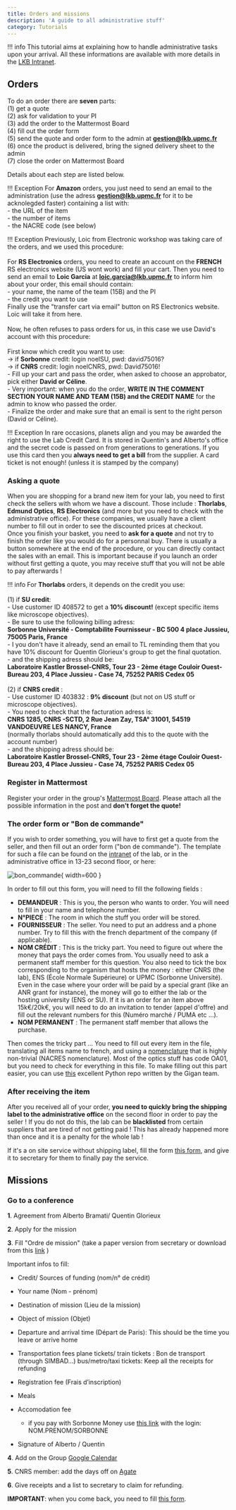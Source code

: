 ```yaml
---
title: Orders and missions
description: 'A guide to all administrative stuff'
category: Tutorials
---
```


!!! info
    This tutorial aims at explaining how to handle administrative tasks upon your arrival. All these informations are available with more details in the [LKB Intranet](https://intranet.lkb.upmc.fr/).


##  Orders

To do an order there are **seven** parts:<br>
(1) get a quote<br>
(2) ask for validation to your PI<br>
(3) add the order to the Mattermost Board<br>
(4) fill out the order form<br>
(5) send the quote and order form to the admin at **gestion@lkb.upmc.fr**<br>
(6) once the product is delivered, bring the signed delivery sheet to the admin <br>
(7) close the order on Mattermost Board

Details about each step are listed below.

!!! Exception
    For **Amazon** orders, you just need to send an email to the administration (use the adress **gestion@lkb.upmc.fr** for it to be acknolegded faster) containing a list with:<br>
    - the URL of the item<br>
    - the number of items<br>
    - the NACRE code (see below)<br>

!!! Exception
    Previously, Loic from Electronic workshop was taking care of the orders, and we used this procedure:<br>
    <br>
    For **RS Electronics** orders, you need to create an account on the **FRENCH** RS electronics website (US wont work) and fill your cart. Then you need to send an email to **Loic Garcia** at **loic.garcia@lkb.upmc.fr** to inform him about your order, this email should contain: <br>
    - your name, the name of the team (15B) and the PI <br>
    - the credit you want to use <br>
    Finally use the "transfer cart via email" button on RS Electronics website. Loic will take it from here.<br>
    <br>
    Now, he often refuses to pass orders for us, in this case we use David's account with this procedure:<br>
    <br>
    First know which credit you want to use: <br>
    -> if **Sorbonne** credit: login noelSU, pwd: david75016?<br>
    -> if **CNRS** credit: login noelCNRS, pwd: David75016!<br>
    - Fill up your cart and pass the order, when asked to choose an approbator, pick either **David or Céline**.<br>
    - Very important: when you do the order, **WRITE IN THE COMMENT SECTION YOUR NAME AND TEAM (15B) and the CREDIT NAME** for the admin to know who passed the order.<br>
    - Finalize the order and make sure that an email is sent to the right person (David or Céline).<br>

!!! Exception
    In rare occasions, planets align and you may be awarded the right to use the Lab Credit Card. It is stored in Quentin's and Alberto's office and the secret code is passed on from generations to generations. If you use this card then you **always need to get a bill** from the supplier. A card ticket is not enough! (unless it is stamped by the company)

### Asking a quote

When you are shopping for a brand new item for your lab, you need to first check the sellers with whom we have a discount. Those include : **Thorlabs**, **Edmund Optics**, **RS Electronics** (and more but you need to check with the administrative office). For these companies, we usually have a client number to fill out in order to see the discounted prices at checkout.\
Once you finish your basket, you need to **ask for a quote** and not try to finish the order like you would do for a personnal buy. There is usually a button somewhere at the end of the procedure, or you can directly contact the sales with an email. This is important because if you launch an order without first getting a quote, you may receive stuff that you will not be able to pay afterwards !

!!! info
    For **Thorlabs** orders, it depends on the credit you use: <br>
    <br>
    (1) if **SU credit**: <br>
    - Use customer ID 408572 to get a **10% discount!** (except specific items like microscope objectives). <br>
    - Be sure to use the following billing adress: <br>
    **Sorbonne Université - Comptabilite Fournisseur - BC 500 4 place Jussieu, 75005 Paris, France** <br>
    - I you don't have it already, send an email to TL reminding them that you have 10% discount for Quentin Glorieux's group to get the final quotation. <br>
    - and the shipping adress should be: <br>
    **Laboratoire Kastler Brossel-CNRS, Tour 23 - 2ème étage Couloir Ouest-Bureau 203, 4 Place Jussieu - Case 74, 75252 PARIS Cedex 05**<br>
    <br>
    (2) if **CNRS credit** : <br>
    - Use customer ID 403832 : **9% discount** (but not on US stuff or microscope objectives).<br>
    - You need to check that the facturation adress is: <br>
    **CNRS 1285, CNRS -SCTD, 2 Rue Jean Zay, TSA° 31001, 54519 VANDOEUVRE LES NANCY, France**<br>
    (normally thorlabs should automatically add this to the quote with the account number)<br>
    - and the shipping adress should be: <br>
    **Laboratoire Kastler Brossel-CNRS, Tour 23 - 2ème étage Couloir Ouest-Bureau 203, 4 Place Jussieu - Case 74, 75252 PARIS Cedex 05**<br>

### Register in Mattermost
Register your order in the group's [Mattermost Board](https://mattermost.lkb.upmc.fr/boards/team/pbzjndnyx7nefgruk14er9fcqy/b7rotd56x7frrmnua364i9en84a/vju4844q68bbgtbh5xcenksaezy). Please attach all the possible information in the post and **don't forget the quote!**

### The order form or "Bon de commande"

If you wish to order something, you will have to first get a quote from the seller, and then fill out an order form ("bon de commande"). The template for such a file can be found on the [intranet](https://intranet.lkb.upmc.fr/wp-content/uploads/2019/10/Bon_commande_v6_8.pdf) of the lab, or in the administrative office in 13-23 second floor, or here:

![bon_commande](/assets/img/StartingPackage/general/bon_commande.png){ width=600 }

In order to fill out this form, you will need to fill the following fields : <br>
- **DEMANDEUR** : This is you, the person who wants to order. You will need to fill in your name and telephone number. <br>
- **N°PIECE** : The room in which the stuff you order will be stored. <br>
- **FOURNISSEUR** : The seller. You need to put an address and a phone number. Try to fill this with the french department of the company (if applicable). <br>
- **NOM CRÉDIT** : This is the tricky part. You need to figure out where the money that pays the order comes from. You usually need to ask a permanent staff member for this question. You also need to tick the box corresponding to the organism that hosts the money : either CNRS (the lab), ENS (École Normale Supérieure) or UPMC (Sorbonne Université). Even in the case where your order will be paid by a special grant (like an ANR grant for instance), the money will go to either the lab or the hosting university (ENS or SU). If it is an order for an item above 15k€/20k€, you will need to do an invitation to tender (appel d'offre) and fill out the relevant numbers for this (Numéro marché / PUMA etc ...). <br>
- **NOM PERMANENT** : The permanent staff member that allows the purchase. <br>

Then comes the tricky part ... You need to fill out every item in the file, translating all items name to french, and using a [nomenclature](https://intranet.lkb.upmc.fr/wp-content/uploads/2020/02/referentiel_nacres-2014.zip) that is highly non-trivial (NACRES nomenclature). Most of the optics stuff has code OA01, but you need to check for everything in this file. To make filling out this part easier, you can use [this](https://github.com/laboGigan/thorlabsBC) excellent Python repo written by the Gigan team.

### After receiving the item

After you received all of your order, **you need to quickly bring the shipping label to the administrative office** on the second floor in order to pay the seller ! If you do not do this, the lab can be **blacklisted** from certain suppliers that are tired of not getting paid ! This has already happened more than once and it is a penalty for the whole lab !

If it's a on site service without shipping label, fill the form [this form](/assets/pdfs/CNRS-Attestation-de-livraison.pdf), and give it to secretary for them to finally pay the service.

## Missions

### Go to a conference

**1**. Agreement from Alberto Bramati/ Quentin Glorieux

**2**. Apply for the mission

**3**. Fill "Ordre de mission" (take a paper version from secretary or download from this [link](https://intranet.lkb.upmc.fr/wp-content/uploads/2019/10/Demande_ORDRE_DE_MISSION_LKB_2016.docx) )



Important infos to fill:

- Credit/ Sources of funding (nom/n° de crédit)

- Your name (Nom - prénom)

- Destination of mission (Lieu de la mission)

- Object of mission (Objet)

- Departure and arrival time (Départ de Paris): This should be the time you leave or arrive home

- Transportation fees
    plane tickets/ train tickets :  Bon de transport (through SIMBAD...)
    bus/metro/taxi tickets: Keep all the receipts for refunding

- Registration fee (Frais d’inscription)

- Meals

- Accomodation fee
    - if you pay with Sorbonne Money use [this link](https://w1.traveldoo.com/TraveldooSite/LaunchPortalGLOB.jsp) with the login: NOM.PRENOM/SORBONNE

- Signature of Alberto / Quentin

**4**. Add on the Group [Google Calendar](/group-organization/tools/)

**5**. CNRS member: add the days off on [Agate](https://agate.cnrs.fr/)

**6**. Give receipts and a list to secretary to claim for refunding.

**IMPORTANT**: when you come back, you need to fill [this form](/assets/pdfs/Etat-de-frais-CNRS-19-01-2023.pdf).
